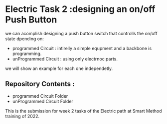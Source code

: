 # Electric Task 2 :designing an on/off Push Button
we can acomplish designing a push button switch that controlls the on/off state dpending on:
* programmed Circuit : intirelly a simple equpment and a backbone is programming.
* unProgrammed Circuit : using only electrnoc parts.

we will show an example for each one independetly.


## Repository Contents :
* programmed Circuit Folder
* unProgrammed Circuit Folder

This is the submission for week 2 tasks of the Electric path at Smart Method training of 2022.

